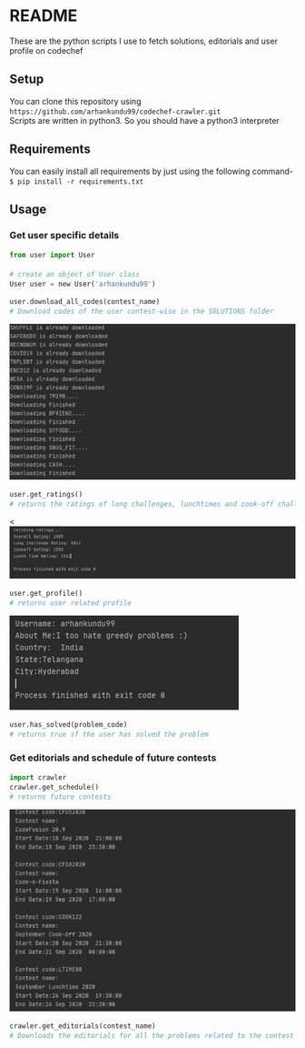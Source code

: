 # README

These are the python scripts I use to fetch solutions, editorials and user profile on codechef

## Setup

You can clone this repository using `https://github.com/arhankundu99/codechef-crawler.git` \
Scripts are written in python3. So you should have a python3 interpreter

## Requirements

You can easily install all requirements by just using the following command- \
`$ pip install -r requirements.txt`

## Usage
### Get user specific details
```python
from user import User

# create an object of User class
User user = new User('arhankundu99')
```

```python
user.download_all_codes(contest_name)
# Download codes of the user contest-wise in the SOLUTIONS folder
```
<img src="images/solutions download.PNG">

```python
user.get_ratings()
# returns the ratings of long challenges, lunchtimes and cook-off challenges of the user
```
<<img src="images/ratings.PNG">

```python
user.get_profile()
# returns user related profile
```
<img src="images/profile.PNG">

```python
user.has_solved(problem_code)
# returns true if the user has solved the problem
```


### Get editorials and schedule of future contests
```python
import crawler
crawler.get_schedule()
# returns future contests
```
<img src="images/schedule.PNG">

```python
crawler.get_editorials(contest_name)
# Downloads the editorials for all the problems related to the contest in the EDITORIALS folder
```
